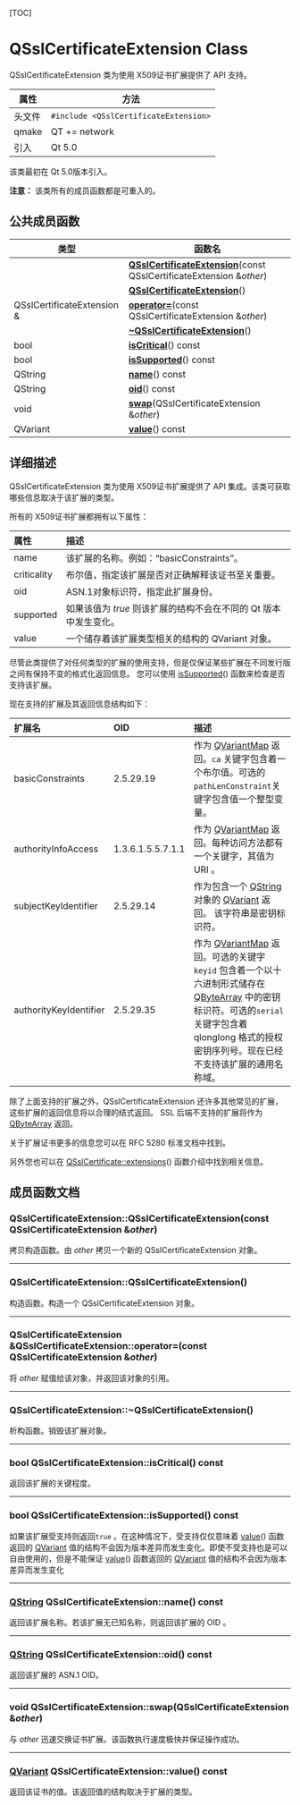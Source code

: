 [TOC]



# QSslCertificateExtension Class

QSslCertificateExtension 类为使用 X509证书扩展提供了 API 支持。

| 属性   | 方法                                  |
| ------ | ------------------------------------- |
| 头文件 | `#include <QSslCertificateExtension>` |
| qmake  | QT += network                         |
| 引入   | Qt 5.0                                |

该类最初在 Qt 5.0版本引入。

**注意：** 该类所有的成员函数都是可重入的。



## 公共成员函数

| 类型                       | 函数名                                                       |
| -------------------------- | ------------------------------------------------------------ |
|                            | **[ QSslCertificateExtension](#qsslcertificateextensionqsslcertificateextensionconst-qsslcertificateextension-other)**(const QSslCertificateExtension &*other*) |
|                            | **[QSslCertificateExtension](#qsslcertificateextensionqsslcertificateextension)**() |
| QSslCertificateExtension & | **[operator=](#qsslcertificateextension-qsslcertificateextensionoperatorconst-qsslcertificateextension-other)**(const QSslCertificateExtension &*other*) |
|                            | **[~QSslCertificateExtension](#qsslcertificateextensionqsslcertificateextension-1)**() |
| bool                       | **[isCritical](#bool-qsslcertificateextensioniscritical-const)**() const |
| bool                       | **[isSupported](#bool-qsslcertificateextensionissupported-const)**() const |
| QString                    | **[name](#qstring-qsslcertificateextensionname-const)**() const |
| QString                    | **[oid](#qstring-qsslcertificateextensionoid-const)**() const |
| void                       | **[swap](#void-qsslcertificateextensionswapqsslcertificateextension-other)**(QSslCertificateExtension &*other*) |
| QVariant                   | **[value](#qvariant-qsslcertificateextensionvalue-const)**() const |



## 详细描述

QSslCertificateExtension 类为使用 X509证书扩展提供了 API 集成。该类可获取哪些信息取决于该扩展的类型。

所有的 X509证书扩展都拥有以下属性：

| 属性        | 描述                                                         |
| :---------- | :----------------------------------------------------------- |
| name        | 该扩展的名称。例如：“basicConstraints”。                     |
| criticality | 布尔值，指定该扩展是否对正确解释该证书至关重要。             |
| oid         | ASN.1对象标识符，指定此扩展身份。                            |
| supported   | 如果该值为 *true* 则该扩展的结构不会在不同的 Qt 版本中发生变化。 |
| value       | 一个储存着该扩展类型相关的结构的 QVariant 对象。             |

尽管此类提供了对任何类型的扩展的使用支持，但是仅保证某些扩展在不同发行版之间有保持不变的格式化返回信息。 您可以使用 [isSupported](#bool-qsslcertificateextensionissupported-const)() 函数来检查是否支持该扩展。

现在支持的扩展及其返回信息结构如下：

| 扩展名                 | OID               | 描述                                                         |
| :--------------------- | :---------------- | :----------------------------------------------------------- |
| basicConstraints       | 2.5.29.19         | 作为 [QVariantMap](../../VQVariant/QVariant.md) 返回。`ca` 关键字包含着一个布尔值。可选的`pathLenConstraint`关键字包含值一个整型变量。 |
| authorityInfoAccess    | 1.3.6.1.5.5.7.1.1 | 作为 [QVariantMap](../../VQVariant/QVariant.md) 返回。每种访问方法都有一个关键字，其值为 URI 。 |
| subjectKeyIdentifier   | 2.5.29.14         | 作为包含一个 [QString](../../S/QString/QString.md) 对象的 [QVariant](../../VQVariant/QVariant.md) 返回。 该字符串是密钥标识符。 |
| authorityKeyIdentifier | 2.5.29.35         | 作为 [QVariantMap](../../VQVariant/QVariant.md) 返回。可选的关键字`keyid` 包含着一个以十六进制形式储存在 [QByteArray](../../B/QByteArray/QByteArray.md) 中的密钥标识符。可选的`serial`关键字包含着 qlonglong 格式的授权密钥序列号。现在已经不支持该扩展的通用名称域。 |

除了上面支持的扩展之外，QSslCertificateExtension 还许多其他常见的扩展，这些扩展的返回信息将以合理的结式返回。 SSL 后端不支持的扩展将作为[QByteArray](../../B/QByteArray/QByteArray.md) 返回。

关于扩展证书更多的信息您可以在 RFC 5280 标准文档中找到。

另外您也可以在 [QSslCertificate::extensions](../QSslCertificate/QSslCertificate.md#qlistqsslcertificateextension-qsslcertificateextensions-const)() 函数介绍中找到相关信息。

## 成员函数文档

### QSslCertificateExtension::**QSslCertificateExtension**(const QSslCertificateExtension &*other*)

拷贝构造函数。由 *other* 拷贝一个新的 QSslCertificateExtension 对象。

---

### QSslCertificateExtension::**QSslCertificateExtension**()

构造函数。构造一个 QSslCertificateExtension 对象。

---

### QSslCertificateExtension &QSslCertificateExtension::**operator=**(const QSslCertificateExtension &*other*)

将 *other* 赋值给该对象，并返回该对象的引用。

---

### QSslCertificateExtension::**~QSslCertificateExtension**()

析构函数。销毁该扩展对象。

---

### bool QSslCertificateExtension::**isCritical**() const

返回该扩展的关键程度。

---

### bool QSslCertificateExtension::**isSupported**() const

如果该扩展受支持则返回`true` 。在这种情况下，受支持仅仅意味着 [value](#qvariant-qsslcertificateextensionvalue-const)() 函数返回的 [QVariant](../../VQVariant/QVariant.md) 值的结构不会因为版本差异而发生变化。即使不受支持也是可以自由使用的，但是不能保证 [value](#qvariant-qsslcertificateextensionvalue-const)() 函数返回的 [QVariant](../../VQVariant/QVariant.md) 值的结构不会因为版本差异而发生变化

---

### [QString](../../S/QString/QString.md) QSslCertificateExtension::**name**() const

返回该扩展名称。若该扩展无已知名称，则返回该扩展的 OID 。

---

### [QString](../../S/QString/QString.md) QSslCertificateExtension::**oid**() const

返回该扩展的 ASN.1 OID。

---

### void QSslCertificateExtension::**swap**(QSslCertificateExtension &*other*)

与 *other* 迅速交换证书扩展。该函数执行速度极快并保证操作成功。

---

### [QVariant](../../VQVariant/QVariant.md) QSslCertificateExtension::**value**() const

返回该证书的值。该返回值的结构取决于扩展的类型。